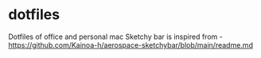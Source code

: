 # dotfiles
Dotfiles of office and personal mac
Sketchy bar is inspired from  - https://github.com/Kainoa-h/aerospace-sketchybar/blob/main/readme.md

